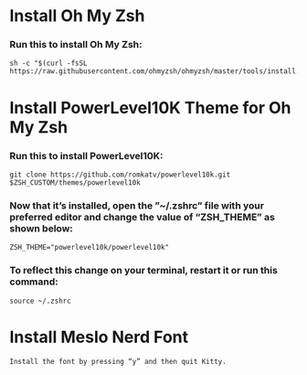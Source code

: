 # Install Oh My Zsh
### Run this to install Oh My Zsh:
```
sh -c "$(curl -fsSL https://raw.githubusercontent.com/ohmyzsh/ohmyzsh/master/tools/install.sh)"
```
# Install PowerLevel10K Theme for Oh My Zsh
### Run this to install PowerLevel10K:
```
git clone https://github.com/romkatv/powerlevel10k.git $ZSH_CUSTOM/themes/powerlevel10k
```
### Now that it’s installed, open the ”~/.zshrc” file with your preferred editor and change the value of “ZSH_THEME” as shown below:
```
ZSH_THEME="powerlevel10k/powerlevel10k"
```
### To reflect this change on your terminal, restart it or run this command:
```
source ~/.zshrc
```
# Install Meslo Nerd Font
```
Install the font by pressing “y” and then quit Kitty.
```
